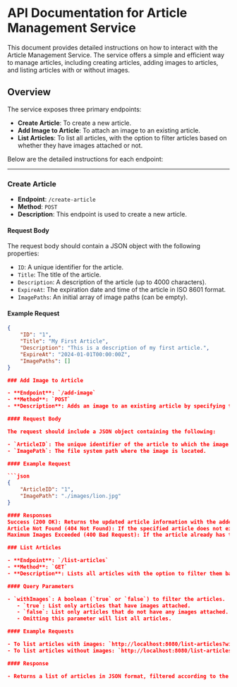 # API Documentation for Article Management Service

This document provides detailed instructions on how to interact with the Article Management Service. The service offers a simple and efficient way to manage articles, including creating articles, adding images to articles, and listing articles with or without images.

## Overview

The service exposes three primary endpoints:

- **Create Article**: To create a new article.
- **Add Image to Article**: To attach an image to an existing article.
- **List Articles**: To list all articles, with the option to filter articles based on whether they have images attached or not.

Below are the detailed instructions for each endpoint:

---

### Create Article

- **Endpoint**: `/create-article`
- **Method**: `POST`
- **Description**: This endpoint is used to create a new article.

#### Request Body

The request body should contain a JSON object with the following properties:

- `ID`: A unique identifier for the article.
- `Title`: The title of the article.
- `Description`: A description of the article (up to 4000 characters).
- `ExpireAt`: The expiration date and time of the article in ISO 8601 format.
- `ImagePaths`: An initial array of image paths (can be empty).

#### Example Request

```json
{
    "ID": "1",
    "Title": "My First Article",
    "Description": "This is a description of my first article.",
    "ExpireAt": "2024-01-01T00:00:00Z",
    "ImagePaths": []
}

### Add Image to Article

- **Endpoint**: `/add-image`
- **Method**: `POST`
- **Description**: Adds an image to an existing article by specifying the article's ID and the path of the image.

#### Request Body

The request should include a JSON object containing the following:

- `ArticleID`: The unique identifier of the article to which the image will be added.
- `ImagePath`: The file system path where the image is located.

#### Example Request

```json
{
    "ArticleID": "1",
    "ImagePath": "./images/lion.jpg"
}

#### Responses
Success (200 OK): Returns the updated article information with the added image path.
Article Not Found (404 Not Found): If the specified article does not exist, it returns an "Article not found" message.
Maximum Images Exceeded (400 Bad Request): If the article already has the maximum number of images allowed.

### List Articles

- **Endpoint**: `/list-articles`
- **Method**: `GET`
- **Description**: Lists all articles with the option to filter them based on whether they have images attached.

#### Query Parameters

- `withImages`: A boolean (`true` or `false`) to filter the articles. 
   - `true`: List only articles that have images attached.
   - `false`: List only articles that do not have any images attached.
   - Omitting this parameter will list all articles.

#### Example Requests

- To list articles with images: `http://localhost:8080/list-articles?withImages=true`
- To list articles without images: `http://localhost:8080/list-articles?withImages=false`

#### Response

- Returns a list of articles in JSON format, filtered according to the `withImages` query parameter.